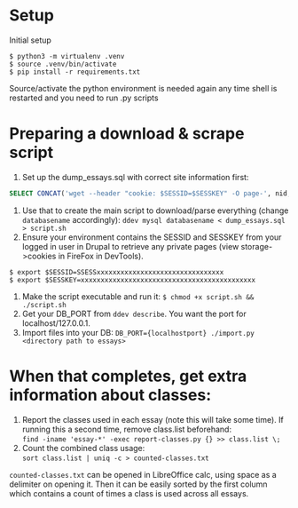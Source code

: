 # Setup

Initial setup
```shell
$ python3 -m virtualenv .venv
$ source .venv/bin/activate
$ pip install -r requirements.txt
```
Source/activate the python environment is needed again any time shell is restarted and you need to run .py scripts

# Preparing a download & scrape script

1. Set up the dump_essays.sql with correct site information first:
```sql
SELECT CONCAT('wget --header "cookie: $SESSID=$SESSKEY" -O page-', nid, '.htm https://disaster-sts-network.org/node/', nid, '/essay && ./sou.py page-', nid, '.htm > essay-', nid, '.htm') AS `#!/bin/env bash` FROM node WHERE type = 'pece_essay';
```
1. Use that to create the main script to download/parse everything (change `databasename` accordingly):
`ddev mysql databasename < dump_essays.sql > script.sh`
1. Ensure your environment contains the SESSID and SESSKEY from your logged in user in Drupal to retrieve any private pages (view storage->cookies in FireFox in DevTools).
```shell
$ export $SESSID=SSESSxxxxxxxxxxxxxxxxxxxxxxxxxxxxxxxx
$ export $SESSKEY=xxxxxxxxxxxxxxxxxxxxxxxxxxxxxxxxxxxxxxxxxxxx
```
1. Make the script executable and run it:
`$ chmod +x script.sh && ./script.sh`
1. Get your DB_PORT from `ddev describe`. You want the port for localhost/127.0.0.1.
2. Import files into your DB: `DB_PORT={localhostport} ./import.py <directory path to essays>`

# When that completes, get extra information about classes:

1. Report the classes used in each essay (note this will take some time). If running this a second time, remove class.list beforehand:  
`find -iname 'essay-*' -exec report-classes.py {} >> class.list \;`
1. Count the combined class usage:  
`sort class.list | uniq -c > counted-classes.txt`

`counted-classes.txt` can be opened in LibreOffice calc, using space as a delimiter on opening it. Then it can be easily sorted by the first column which contains a count of times a class is used across all essays.
